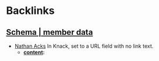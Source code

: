 
# Backlinks
## [Schema | member data](<Schema | member data.md>)
- [Nathan Acks](<Nathan Acks.md>) In Knack, set to a URL field with no link text.
    - **[content](<content.md>):**

